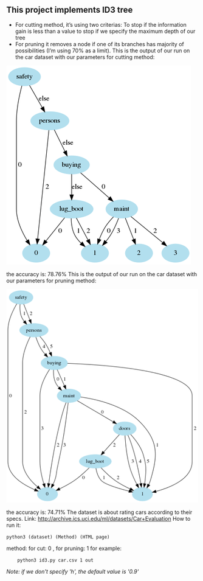 ## This project implements ID3 tree
* For cutting method, it’s using two criterias: 
To stop if the information gain is less than a value
to stop if we specify the maximum depth of our tree
* For pruning it removes a node if one of its branches has majority of possibilities (I’m using 70% as a limit).
This is the output of our run on the car dataset with our parameters for cutting method:

<img src="https://github.com/Obadah-H/ML-Course_MISIS-University/blob/master/3-ID3/Cut.png?raw=true">

the accuracy is: 78.76%
This is the output of our run on the car dataset with our parameters for pruning method:

<img src="https://github.com/Obadah-H/ML-Course_MISIS-University/blob/master/3-ID3/Prune.png?raw=true">

the accuracy is: 74.71%
The dataset is about rating cars according to their specs. Link: http://archive.ics.uci.edu/ml/datasets/Car+Evaluation
How to run it:
```
python3 (dataset) (Method) (HTML page)
```
method: for cut: 0 , for pruning: 1
for example:

```
    python3 id3.py car.csv 1 out
```

*Note: if we don't specify 'h', the default value is '0.9'*
